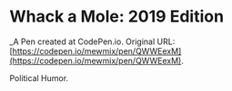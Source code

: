 # Whack a Mole: 2019 Edition
 _A Pen created at CodePen.io. Original URL: [https://codepen.io/mewmix/pen/QWWEexM](https://codepen.io/mewmix/pen/QWWEexM).

 Political Humor. 

